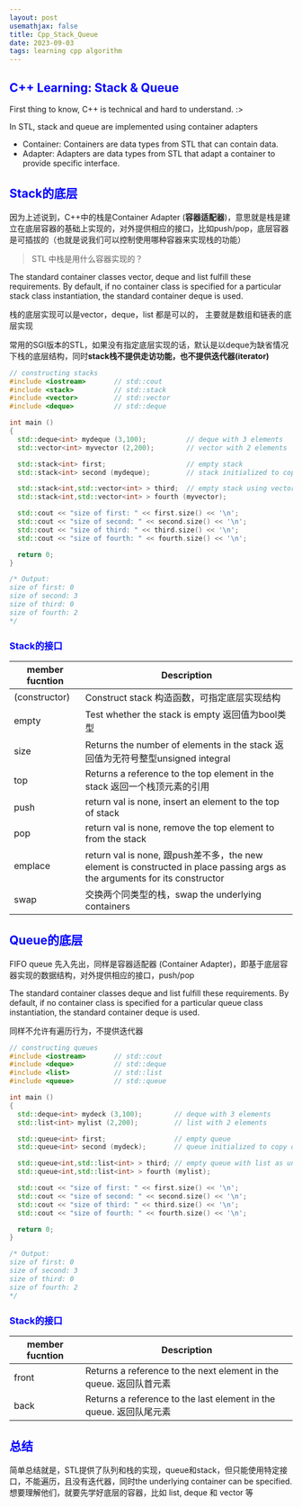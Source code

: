 ```yaml
---
layout: post
usemathjax: false
title: Cpp_Stack_Queue
date: 2023-09-03
tags: learning cpp algorithm
---
```


<!--# <span style="color: blue;"></span>-->
## <span style="color: blue;">C++ Learning: Stack & Queue</span>
 
First thing to know, C++ is technical and hard to understand. :>

In STL, stack and queue are implemented using container adapters

- Container: Containers are data types from STL that can contain data.
- Adapter: Adapters are data types from STL that adapt a container to provide specific interface.

<!--more-->
## <span style="color: blue;">Stack的底层</span>

因为上述说到，C++中的栈是Container Adapter (**容器适配器**)，意思就是栈是建立在底层容器的基础上实现的，对外提供相应的接口，比如push/pop，底层容器是可插拔的（也就是说我们可以控制使用哪种容器来实现栈的功能）

> STL 中栈是用什么容器实现的？

The standard container classes vector, deque and list fulfill these requirements. By default, if no container class is specified for a particular stack class instantiation, the standard container deque is used.

栈的底层实现可以是vector，deque，list 都是可以的， 主要就是数组和链表的底层实现

常用的SGI版本的STL，如果没有指定底层实现的话，默认是以deque为缺省情况下栈的底层结构，同时**stack栈不提供走访功能，也不提供迭代器(iterator)**

```cpp
// constructing stacks
#include <iostream>       // std::cout
#include <stack>          // std::stack
#include <vector>         // std::vector
#include <deque>          // std::deque

int main ()
{
  std::deque<int> mydeque (3,100);          // deque with 3 elements
  std::vector<int> myvector (2,200);        // vector with 2 elements

  std::stack<int> first;                    // empty stack
  std::stack<int> second (mydeque);         // stack initialized to copy of deque

  std::stack<int,std::vector<int> > third;  // empty stack using vector
  std::stack<int,std::vector<int> > fourth (myvector);

  std::cout << "size of first: " << first.size() << '\n';
  std::cout << "size of second: " << second.size() << '\n';
  std::cout << "size of third: " << third.size() << '\n';
  std::cout << "size of fourth: " << fourth.size() << '\n';

  return 0;
}

/* Output:
size of first: 0
size of second: 3
size of third: 0
size of fourth: 2
*/
```

### <span style="color: blue;">Stack的接口</span>

|member fucntion|Description|
|--|--|
|(constructor)|Construct stack 构造函数，可指定底层实现结构|
|empty|Test whether the stack is empty 返回值为bool类型|
|size|Returns the number of elements in the stack 返回值为无符号整型unsigned integral|
|top|Returns a reference to the top element in the stack 返回一个栈顶元素的引用|
|push|return val is none, insert an element to the top of stack|
|pop|return val is none, remove the top element to from the stack|
|emplace|return val is none, 跟push差不多，the new element is constructed in place passing args as the arguments for its constructor|
|swap|交换两个同类型的栈，swap the underlying containers|

## <span style="color: blue;">Queue的底层</span>

FIFO queue 先入先出，同样是容器适配器 (Container Adapter)，即基于底层容器实现的数据结构，对外提供相应的接口，push/pop

The standard container classes deque and list fulfill these requirements. By default, if no container class is specified for a particular queue class instantiation, the standard container deque is used.

同样不允许有遍历行为，不提供迭代器

```cpp
// constructing queues
#include <iostream>       // std::cout
#include <deque>          // std::deque
#include <list>           // std::list
#include <queue>          // std::queue

int main ()
{
  std::deque<int> mydeck (3,100);        // deque with 3 elements
  std::list<int> mylist (2,200);         // list with 2 elements

  std::queue<int> first;                 // empty queue
  std::queue<int> second (mydeck);       // queue initialized to copy of deque

  std::queue<int,std::list<int> > third; // empty queue with list as underlying container
  std::queue<int,std::list<int> > fourth (mylist);

  std::cout << "size of first: " << first.size() << '\n';
  std::cout << "size of second: " << second.size() << '\n';
  std::cout << "size of third: " << third.size() << '\n';
  std::cout << "size of fourth: " << fourth.size() << '\n';

  return 0;
}

/* Output:
size of first: 0
size of second: 3
size of third: 0
size of fourth: 2
*/
```

### <span style="color: blue;">Stack的接口</span>

|member fucntion|Description|
|--|--|
|front|Returns a reference to the next element in the queue. 返回队首元素|
|back|Returns a reference to the last element in the queue. 返回队尾元素|

## <span style="color: blue;">总结</span>

简单总结就是，STL提供了队列和栈的实现，queue和stack，但只能使用特定接口，不能遍历，且没有迭代器，同时the underlying container can be specified. 想要理解他们，就要先学好底层的容器，比如 list, deque 和 vector 等

